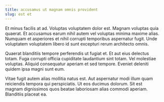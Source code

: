 ```yaml
---
title: accusamus ut magnam omnis provident
slug: est et
---
```


Et minus facilis at ad. Voluptas voluptatem dolor est. Magnam voluptas quia quaerat. Et accusamus earum nihil autem vel voluptas minima maxime alias. Numquam et asperiores et nihil corrupti temporibus aspernatur fugit. Unde voluptatem voluptatem libero id sunt excepturi rerum architecto omnis.

Quaerat blanditiis tempore perferendis ut fugiat et. Et aut eius delectus totam. Fuga corrupti officia cupiditate laudantium sint totam. Vel molestiae voluptas. Aliquid consequatur aperiam et sed tempore. Eveniet deleniti quidem ipsa magni sunt eum.

Vitae fugit autem alias mollitia natus est. Aut aspernatur modi illum quam reiciendis tempora qui perspiciatis. Ut eos ducimus dolorum. Sit est magnam dignissimos quos beatae laboriosam alias commodi aperiam. Blanditiis placeat ea.
